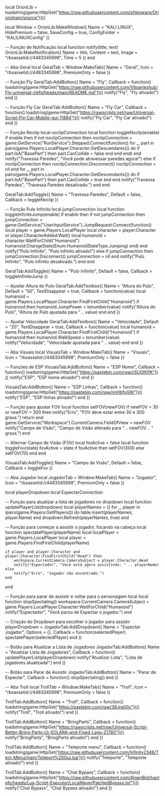 local OrionLib = loadstring(game:HttpGet("https://raw.githubusercontent.com/shlexware/Orion/main/source"))()

local Window = OrionLib:MakeWindow({
    Name = "KALI LINUX",
    HidePremium = false,
    SaveConfig = true,
    ConfigFolder = "KALILINUXConfig"
})

-- Função de Notificação
local function notify(title, text)
    OrionLib:MakeNotification({
        Name = title,
        Content = text,
        Image = "rbxassetid://4483345998",
        Time = 5
    })
end

-- Aba Geral
local GeralTab = Window:MakeTab({
    Name = "Geral",
    Icon = "rbxassetid://4483345998",
    PremiumOnly = false
})

-- Função Fly
GeralTab:AddButton({
    Name = "Fly",
    Callback = function()
        loadstring(game:HttpGet("https://raw.githubusercontent.com/Vitoarieshub/Fly-universal-/refs/heads/main/README.md"))()
        notify("Fly", "Fly ativado!")
    end
})

-- Função Fly Car
GeralTab:AddButton({
    Name = "Fly Car",
    Callback = function()
        loadstring(game:HttpGet("https://rawscripts.net/raw/Universal-Script-Fly-Car-Mobile-gui-11884"))()
        notify("Fly Car", "Fly Car ativado!")
    end
})

-- Função Noclip
local noclipConnection
local function toggleNoclip(enable)
    if enable then
        if not noclipConnection then
            noclipConnection = game:GetService("RunService").Stepped:Connect(function()
                for _, part in pairs(game.Players.LocalPlayer.Character:GetDescendants()) do
                    if part:IsA("BasePart") then
                        part.CanCollide = false
                    end
                end
            end)
        end
        notify("Travessa Paredes", "Você pode atravessar paredes agora!")
    else
        if noclipConnection then
            noclipConnection:Disconnect()
            noclipConnection = nil
        end
        for _, part in pairs(game.Players.LocalPlayer.Character:GetDescendants()) do
            if part:IsA("BasePart") then
                part.CanCollide = true
            end
        end
        notify("Travessa Paredes", "Travessa Paredes desativado.")
    end
end

GeralTab:AddToggle({
    Name = "Travessa Paredes",
    Default = false,
    Callback = toggleNoclip
})

-- Função Pulo Infinito
local jumpConnection
local function toggleInfiniteJump(enable)
    if enable then
        if not jumpConnection then
            jumpConnection = game:GetService("UserInputService").JumpRequest:Connect(function()
                local player = game.Players.LocalPlayer
                local character = player.Character or player.CharacterAdded:Wait()
                local humanoid = character:WaitForChild("Humanoid")
                humanoid:ChangeState(Enum.HumanoidStateType.Jumping)
            end)
        end
        notify("Pulo Infinito", "Pulo infinito ativado!")
    else
        if jumpConnection then
            jumpConnection:Disconnect()
            jumpConnection = nil
        end
        notify("Pulo Infinito", "Pulo infinito desativado.")
    end
end

GeralTab:AddToggle({
    Name = "Pulo Infinito",
    Default = false,
    Callback = toggleInfiniteJump
})

-- Ajustar Altura do Pulo
GeralTab:AddTextbox({
    Name = "Altura do Pulo",
    Default = "50",
    TextDisappear = true,
    Callback = function(value)
        local humanoid = game.Players.LocalPlayer.Character:FindFirstChild("Humanoid")
        if humanoid then
            humanoid.JumpPower = tonumber(value)
            notify("Altura do Pulo", "Altura do Pulo ajustada para " .. value)
        end
    end
})

-- Ajustar Velocidade
GeralTab:AddTextbox({
    Name = "Velocidade",
    Default = "20",
    TextDisappear = true,
    Callback = function(value)
        local humanoid = game.Players.LocalPlayer.Character:FindFirstChild("Humanoid")
        if humanoid then
            humanoid.WalkSpeed = tonumber(value)
            notify("Velocidade", "Velocidade ajustada para " .. value)
        end
    end
})

-- Aba Visuais
local VisuaisTab = Window:MakeTab({
    Name = "Visuais",
    Icon = "rbxassetid://4483345998",
    PremiumOnly = false
})

-- Funções de ESP
VisuaisTab:AddButton({
    Name = "ESP Nome",
    Callback = function()
        loadstring(game:HttpGet("https://pastebin.com/raw/rSUGN1fK"))()
        notify("ESP", "ESP nome ativado!")
    end
})

VisuaisTab:AddButton({
    Name = "ESP Linhas",
    Callback = function()
        loadstring(game:HttpGet("https://pastebin.com/raw/nnHbfvGW"))()
        notify("ESP", "ESP linhas ativado!")
    end
})

-- Função para ajustar FOV
local function setFOV(newFOV)
    if newFOV < 30 or newFOV > 300 then
        notify("Erro", "FOV deve estar entre 30 e 300 graus.")
        return
    end
    game:GetService("Workspace").CurrentCamera.FieldOfView = newFOV
    notify("Campo de Visão", "Campo de Visão alterado para " .. newFOV .. " graus.")
end

-- Alternar Campo de Visão (FOV)
local fovActive = false
local function toggleFov(state)
    fovActive = state
    if fovActive then
        setFOV(300)
    else
        setFOV(70)
    end
end

VisuaisTab:AddToggle({
    Name = "Campo de Visão",
    Default = false,
    Callback = toggleFov
})

-- Aba Jogador
local JogadorTab = Window:MakeTab({
    Name = "Jogador",
    Icon = "rbxassetid://4483345998",
    PremiumOnly = false
})

local playerDropdown
local EspectarConnection

-- Função para atualizar a lista de jogadores no dropdown
local function updatePlayerList(dropdown)
    local playerNames = {}
    for _, player in ipairs(game.Players:GetPlayers()) do
        table.insert(playerNames, player.Name)
    end
    dropdown:Refresh(playerNames, true)
end

-- Função para começar a assistir o jogador, focando na cabeça
local function spectatePlayer(playerName)
    local localPlayer = game.Players.LocalPlayer
    local player = game.Players:FindFirstChild(playerName)

    if player and player.Character and player.Character:FindFirstChild("Head") then
        workspace.CurrentCamera.CameraSubject = player.Character.Head
        notify("Espectador", "Você está agora assistindo: " .. playerName)
    else
        notify("Erro", "Jogador não encontrado.")
    end
end

-- Função para parar de assistir e voltar para o personagem local
local function stopSpectating()
    workspace.CurrentCamera.CameraSubject = game.Players.LocalPlayer.Character:WaitForChild("Humanoid")
    notify("Espectador", "Você parou de Espectar o jogador.")
end

-- Criação do Dropdown para escolher o jogador para assistir
playerDropdown = JogadorTab:AddDropdown({
    Name = "Espectar Jogador",
    Options = {},
    Callback = function(selectedPlayer)
        spectatePlayer(selectedPlayer)
    end
})

-- Botão para Atualizar a Lista de Jogadores
JogadorTab:AddButton({
    Name = "Atualizar Lista de Jogadores",
    Callback = function()
        updatePlayerList(playerDropdown)
        notify("Atualizar Lista", "Lista de jogadores atualizada!")
    end
})

-- Botão para Parar de Assistir
JogadorTab:AddButton({
    Name = "Parar de Espectar",
    Callback = function()
        stopSpectating()
    end
})

-- Aba Troll
local TrollTab = Window:MakeTab({
    Name = "Troll",
    Icon = "rbxassetid://4483345998",
    PremiumOnly = false
})

TrollTab:AddButton({
    Name = "Troll",
    Callback = function()
        loadstring(game:HttpGet("https://pastebin.com/raw/38Jra00x"))()
        notify("Troll", "Troll ativado!")
    end
})

TrollTab:AddButton({
    Name = "BringParts",
    Callback = function()
        loadstring(game:HttpGet("https://rawscripts.net/raw/Universal-Script-Better-Bring-Parts-Ui-SOLARA-and-Fixed-Lags-21780"))()
        notify("BringParts", "BringParts ativado!")
    end
})

TrollTab:AddButton({
    Name = "Teleporte menu",
    Callback = function()
        loadstring(game:HttpGet('https://raw.githubusercontent.com/Infinity2346/Tect-Menu/main/Teleport%20Gui.lua'))()
        notify("Teleporte", "Teleporte ativado!")
    end
})

TrollTab:AddButton({
    Name = "Chat Bypass",
    Callback = function()
        loadstring(game:HttpGet("https://raw.githubusercontent.com/AlgariBot/lua/refs/heads/Lua-Script-Executor/LocalNeverPatchedBypass.txt"))()
        notify("Chat Bypass", "Chat Bypass ativado!")
    end
})
